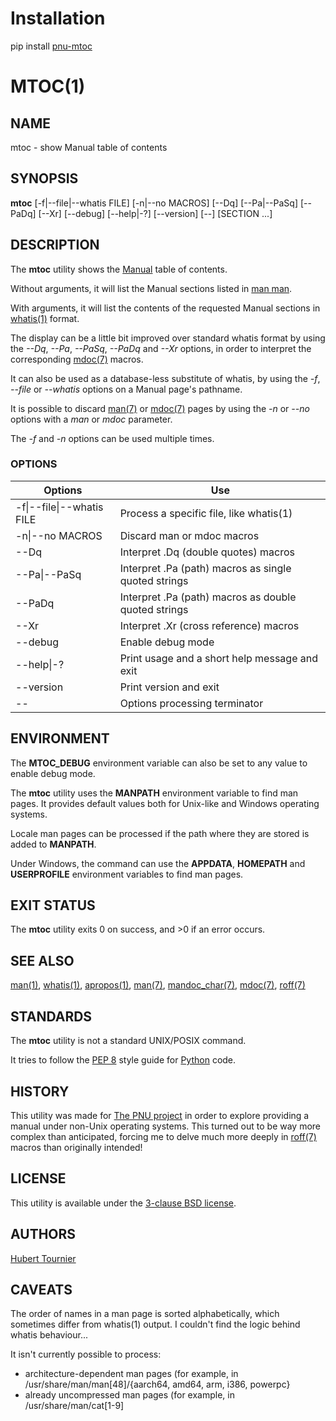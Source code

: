 # Installation
pip install [pnu-mtoc](https://pypi.org/project/pnu-mtoc/)

# MTOC(1)

## NAME
mtoc - show Manual table of contents

## SYNOPSIS
**mtoc**
\[-f|--file|--whatis FILE\]
\[-n|--no MACROS\]
\[--Dq\]
\[--Pa|--PaSq\]
\[--PaDq\]
\[--Xr\]
\[--debug\]
\[--help|-?\]
\[--version\]
\[--\]
\[SECTION ...\]

## DESCRIPTION
The **mtoc** utility shows the [Manual](https://www.freebsd.org/cgi/man.cgi) table of contents.

Without arguments, it will list the Manual sections listed in [man man](https://www.freebsd.org/cgi/man.cgi?query=man).

With arguments, it will list the contents of the requested Manual sections in [whatis(1)](https://www.freebsd.org/cgi/man.cgi?query=whatis) format.

The display can be a little bit improved over standard whatis format by using the *--Dq*, *--Pa*, *--PaSq*, *--PaDq* and *--Xr* options,
in order to interpret the corresponding [mdoc(7)](https://www.freebsd.org/cgi/man.cgi?query=mdoc&sektion=7) macros.

It can also be used as a database-less substitute of whatis, by using the *-f*, *--file* or *--whatis* options on a Manual page's pathname.

It is possible to discard [man(7)](https://www.freebsd.org/cgi/man.cgi?query=man&sektion=7)
or [mdoc(7)](https://www.freebsd.org/cgi/man.cgi?query=mdoc&sektion=7) pages
by using the *-n* or *--no* options with a *man* or *mdoc* parameter.

The *-f* and *-n* options can be used multiple times.

### OPTIONS
Options | Use
------- | ---
-f\|--file\|--whatis FILE|Process a specific file, like whatis(1)
-n\|--no MACROS|Discard man or mdoc macros
--Dq|Interpret .Dq (double quotes) macros
--Pa\|--PaSq|Interpret .Pa (path) macros as single quoted strings
--PaDq|Interpret .Pa (path) macros as double quoted strings
--Xr|Interpret .Xr (cross reference) macros
--debug|Enable debug mode
--help\|-?|Print usage and a short help message and exit
--version|Print version and exit
--|Options processing terminator

## ENVIRONMENT
The **MTOC_DEBUG** environment variable can also be set to any value to enable debug mode.

The **mtoc** utility uses the **MANPATH** environment variable to find man pages.
It provides default values both for Unix-like and Windows operating systems.

Locale man pages can be processed if the path where they are stored is added to **MANPATH**.

Under Windows, the command can use the **APPDATA**, **HOMEPATH** and **USERPROFILE** environment variables to find man pages.

## EXIT STATUS
The **mtoc** utility exits 0 on success, and >0 if an error occurs.

## SEE ALSO
[man(1)](https://www.freebsd.org/cgi/man.cgi?query=man),
[whatis(1)](https://www.freebsd.org/cgi/man.cgi?query=whatis),
[apropos(1)](https://www.freebsd.org/cgi/man.cgi?query=apropos),
[man(7)](https://www.freebsd.org/cgi/man.cgi?query=man&sektion=7),
[mandoc_char(7)](https://www.freebsd.org/cgi/man.cgi?query=mandoc_char&sektion=7),
[mdoc(7)](https://www.freebsd.org/cgi/man.cgi?query=mdoc&sektion=7),
[roff(7)](https://www.freebsd.org/cgi/man.cgi?query=roff&sektion=7)

## STANDARDS
The **mtoc** utility is not a standard UNIX/POSIX command.

It tries to follow the [PEP 8](https://www.python.org/dev/peps/pep-0008/) style guide for [Python](https://www.python.org/) code.

## HISTORY
This utility was made for [The PNU project](https://github.com/HubTou/PNU) in order to explore providing a manual under non-Unix operating systems.
This turned out to be way more complex than anticipated, forcing me to delve much more deeply in [roff(7)](https://www.freebsd.org/cgi/man.cgi?query=roff&sektion=7) macros than originally intended!

## LICENSE
This utility is available under the [3-clause BSD license](https://opensource.org/licenses/BSD-3-Clause).

## AUTHORS
[Hubert Tournier](https://github.com/HubTou)

## CAVEATS
The order of names in a man page is sorted alphabetically, which sometimes differ from whatis(1) output.
I couldn't find the logic behind whatis behaviour...

It isn't currently possible to process:
* architecture-dependent man pages (for example, in /usr/share/man/man[48]/{aarch64, amd64, arm, i386, powerpc}
* already uncompressed man pages (for example, in /usr/share/man/cat[1-9]


